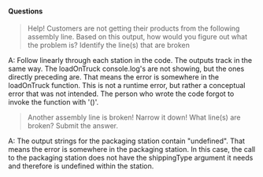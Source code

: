 #### Questions

>Help! Customers are not getting their products from the following assembly line.
>Based on this output, how would you figure out what the problem is? Identify the line(s) that are broken

A: Follow linearly through each station in the code.  The outputs track in the same way.  The
loadOnTruck console.log's are not showing, but the ones directly preceding are.  That means the error is
somewhere in the loadOnTruck function.  This is not a runtime error, but rather a conceptual error that
was not intended.  The person who wrote the code forgot to invoke the function with '()'.


>Another assembly line is broken!
>Narrow it down! What line(s) are broken? Submit the answer.

A: The output strings for the packaging station contain "undefined".  That means the error is somewhere in the
packaging station.  In this case, the call to the packaging station does not have the shippingType argument it needs
and therefore is undefined within the station.
